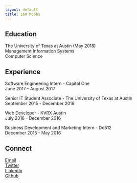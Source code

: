 ```yaml
---
layout: default
title: Ian Mobbs
---
```


## Education

The University of Texas at Austin (May 2018)  
Management Information Systems  
Computer Science

## Experience

Software Engineering Intern - Capital One  
June 2017 - August 2017  

Senior IT Student Associate - The University of Texas at Austin  
September 2015 - December 2016

Web Developer - KVRX Austin  
July 2016 - December 2016  

Business Development and Marketing Intern - Do512  
December 2015 - May 2016  

<!--
## Coursework

### MIS

MIS 375 - Strategic IT Management  
MIS 374 - Business Systems Development  
MIS 373 - Advanced Analytics Programming  
MIS 373 - Mobile Apps & Web Services  
  
### CS  
  
CS 329E - Software Engineering  
CS 329E - Data Visualization  
CS 329E - Elements of Mobile Computing  
  
### Other  
  
STA 371G - Statistics and Modeling  
MAN 338 - Learn Startup Essentials  
-->
## Connect  

<a href="mailto:hello@ianmobbs.com" target="_blank">Email</a>  
<a href="https://twitter.com/mobbsdev" target="_blank">Twitter</a>  
<a href="https://linkedin.com/in/ianmobbs" target="_blank">LinkedIn</a>  
<a href="https://github.com/ianmobbs" target="_blank">Github</a>  

<div style="padding-bottom: 50px;"></div>